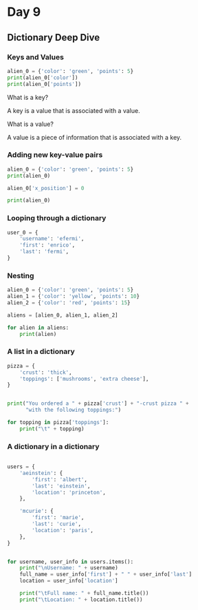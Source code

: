 # Day 9 

## Dictionary Deep Dive

### Keys and Values

```python
alien_0 = {'color': 'green', 'points': 5}
print(alien_0['color'])
print(alien_0['points'])
```

What is a key? 

A key is a value that is associated with a value.

What is a value?

A value is a piece of information that is associated with a key.

### Adding new key-value pairs

```python
alien_0 = {'color': 'green', 'points': 5}
print(alien_0)

alien_0['x_position'] = 0

print(alien_0)
```


### Looping through a dictionary

```python
user_0 = {
    'username': 'efermi',
    'first': 'enrico',
    'last': 'fermi',
}
```

### Nesting

```python
alien_0 = {'color': 'green', 'points': 5}
alien_1 = {'color': 'yellow', 'points': 10}
alien_2 = {'color': 'red', 'points': 15}

aliens = [alien_0, alien_1, alien_2]

for alien in aliens:
    print(alien)
```

### A list in a dictionary

```python
pizza = {
    'crust': 'thick',
    'toppings': ['mushrooms', 'extra cheese'],
}


print("You ordered a " + pizza['crust'] + "-crust pizza " +
      "with the following toppings:")

for topping in pizza['toppings']:
    print("\t" + topping)
```

### A dictionary in a dictionary

```python

users = {
    'aeinstein': {
        'first': 'albert',
        'last': 'einstein',
        'location': 'princeton',
    },

    'mcurie': {
        'first': 'marie',
        'last': 'curie',
        'location': 'paris',
    },
}


for username, user_info in users.items():
    print("\nUsername: " + username)
    full_name = user_info['first'] + " " + user_info['last']
    location = user_info['location']

    print("\tFull name: " + full_name.title())
    print("\tLocation: " + location.title())
```

